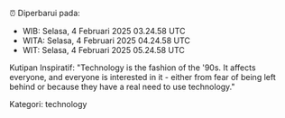 ⏰ Diperbarui pada:
- WIB: Selasa, 4 Februari 2025 03.24.58 UTC
- WITA: Selasa, 4 Februari 2025 04.24.58 UTC
- WIT: Selasa, 4 Februari 2025 05.24.58 UTC

Kutipan Inspiratif:
"Technology is the fashion of the '90s. It affects everyone, and everyone is interested in it - either from fear of being left behind or because they have a real need to use technology."


Kategori: technology

